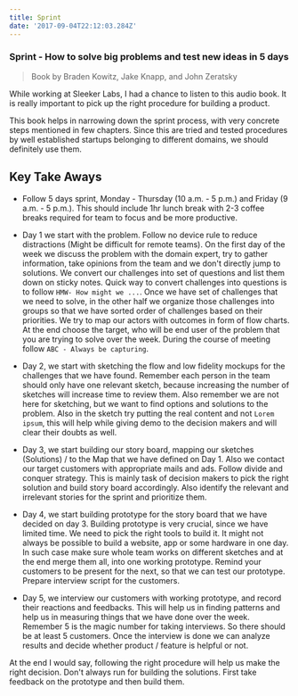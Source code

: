 ```yaml
---
title: Sprint
date: '2017-09-04T22:12:03.284Z'
---
```


### Sprint - How to solve big problems and test new ideas in 5 days

> Book by Braden Kowitz, Jake Knapp, and John Zeratsky

While working at Sleeker Labs, I had a chance to listen to this audio book. It is really important to pick up the right procedure for building a product.

This book helps in narrowing down the sprint process, with very concrete steps mentioned in few chapters. Since this are tried and tested procedures by well established startups belonging to different domains, we should definitely use them.

## Key Take Aways

- Follow 5 days sprint, Monday - Thursday (10 a.m. - 5 p.m.) and Friday (9 a.m. - 5 p.m.). This should include 1hr lunch break with 2-3 coffee breaks required for team to focus and be more productive.

- Day 1 we start with the problem. Follow no device rule to reduce distractions (Might be difficult for remote teams). On the first day of the week we discuss the problem with the domain expert, try to gather information, take opinions from the team and we don't directly jump to solutions. We convert our challenges into set of questions and list them down on sticky notes. Quick way to convert challenges into questions is to follow `HMW- How might we ...`. Once we have set of challenges that we need to solve, in the other half we organize those challenges into groups so that we have sorted order of challenges based on their priorities. We try to map our actors with outcomes in form of flow charts. At the end choose the target, who will be end user of the problem that you are trying to solve over the week. During the course of meeting follow `ABC - Always be capturing`.

- Day 2, we start with sketching the flow and low fidelity mockups for the challenges that we have found. Remember each person in the team should only have one relevant sketch, because increasing the number of sketches will increase time to review them. Also remember we are not here for sketching, but we want to find options and solutions to the problem. Also in the sketch try putting the real content and not `Lorem ipsum`, this will help while giving demo to the decision makers and will clear their doubts as well.

- Day 3, we start building our story board, mapping our sketches (Solutions) / to the Map that we have defined on Day 1. Also we contact our target customers with appropriate mails and ads. Follow divide and conquer strategy. This is mainly task of decision makers to pick the right solution and build story board accordingly. Also identify the relevant and irrelevant stories for the sprint and prioritize them.

- Day 4, we start building prototype for the story board that we have decided on day 3. Building prototype is very crucial, since we have limited time. We need to pick the right tools to build it. It might not always be possible to build a website, app or some hardware in one day. In such case make sure whole team works on different sketches and at the end merge them all, into one working prototype.
  Remind your customers to be present for the next, so that we can test our prototype. Prepare interview script for the customers.

- Day 5, we interview our customers with working prototype, and record their reactions and feedbacks. This will help us in finding patterns and help us in measuring things that we have done over the week. Remember 5 is the magic number for taking interviews. So there should be at least 5 customers. Once the interview is done we can analyze results and decide whether product / feature is helpful or not.

At the end I would say, following the right procedure will help us make the right decision. Don't always run for building the solutions. First take feedback on the prototype and then build them.

